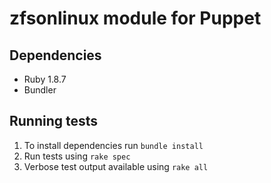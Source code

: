 # zfsonlinux module for Puppet

## Dependencies

* Ruby 1.8.7
* Bundler

## Running tests

1. To install dependencies run `bundle install`
2. Run tests using `rake spec`
3. Verbose test output available using `rake all`

